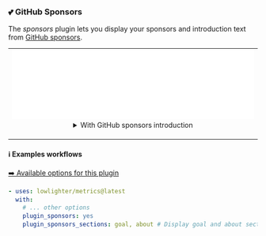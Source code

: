 ### 💕 GitHub Sponsors

The *sponsors* plugin lets you display your sponsors and introduction text from [GitHub sponsors](https://github.com/sponsors/).

<table>
  <td align="center">
    <img src="https://github.com/lowlighter/lowlighter/blob/master/metrics.plugin.sponsors.svg">
    <details><summary>With GitHub sponsors introduction</summary>
      <img src="https://github.com/lowlighter/lowlighter/blob/master/metrics.plugin.sponsors.full.svg">
    </details>
    <img width="900" height="1" alt="">
  </td>
</table>

#### ℹ️ Examples workflows

[➡️ Available options for this plugin](metadata.yml)

```yaml
- uses: lowlighter/metrics@latest
  with:
    # ... other options
    plugin_sponsors: yes
    plugin_sponsors_sections: goal, about # Display goal and about sections
```